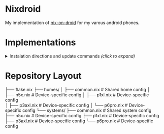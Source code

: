 # Nixdroid

My implementation of [nix-on-droid](https://github.com/nix-community/nix-on-droid) for my varous android phones.

# Implementations
<details>
<summary>Instalation directions and update commands <i>(click to expand)</i></summary>
<p></p>

- **Installation**:
  1) Install nix-on-droid, with flakes enabled
  2) Start a shell with git `nix shell nixpkgs#git`
  3) Clone repo `git clone https://github.com/Temhr/nixdroid`
  4) `cd nixdroid` and `nix-on-droid switch --flake .#{device}`
- Updating systems imperatively:
  - `nix-on-droid switch --flake ./nixdroid`
</details>

# Repository Layout
├── flake.nix
├── homes/
│   ├── common.nix      # Shared home config
│   ├── n5x.nix         # Device-specific config
│   ├── p1xl.nix        # Device-specific config  
│   ├── p3axl.nix       # Device-specific config
│   └── p6pro.nix       # Device-specific config
└── systems/
    ├── common.nix      # Shared system config
    ├── n5x.nix         # Device-specific config
    ├── p1xl.nix        # Device-specific config
    ├── p3axl.nix       # Device-specific config
    └── p6pro.nix       # Device-specific config
